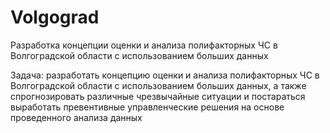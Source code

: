 # Volgograd

Разработка концепции оценки и анализа полифакторных ЧС в Волгоградской области с использованием больших данных

Задача: разработать концепцию оценки и анализа полифакторных ЧС в Волгоградской области с использованием больших данных, а также спрогнозировать различные чрезвычайные ситуации и постараться выработать превентивные управленческие решения на основе проведенного анализа данных

